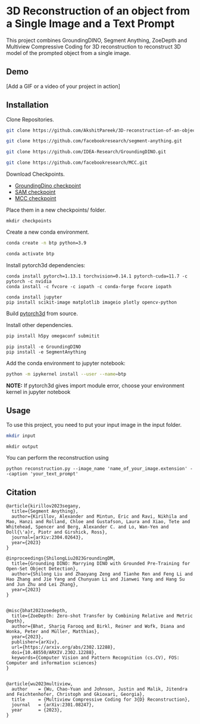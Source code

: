 # 3D Reconstruction of an object from a Single Image and a Text Prompt

This project combines GroundingDINO, Segment Anything, ZoeDepth and Multiview Compressive Coding for 3D reconstruction to reconstruct 3D model of the prompted object from a single image.

## Demo

[Add a GIF or a video of your project in action]

## Installation

Clone Repositories.

```bash
git clone https://github.com/AkshitPareek/3D-reconstruction-of-an-object-from-a-Single-Image-and-a-Text-Prompt.git

git clone https://github.com/facebookresearch/segment-anything.git

git clone https://github.com/IDEA-Research/GroundingDINO.git

git clone https://github.com/facebookresearch/MCC.git
```

Download Checkpoints.

-   [GroundingDino checkpoint](https://huggingface.co/ShilongLiu/GroundingDINO/resolve/main/groundingdino_swint_ogc.pth)
-   [SAM checkpoint](https://dl.fbaipublicfiles.com/segment_anything/sam_vit_h_4b8939.pth)
-   [MCC checkpoint](https://dl.fbaipublicfiles.com/MCC/co3dv2_all_categories.pth)

Place them in a new checkpoints/ folder.

```
mkdir checkpoints
```

Create a new conda environment.

```bash
conda create -n btp python=3.9

conda activate btp
```

Install pytorch3d dependencies:

```
conda install pytorch=1.13.1 torchvision=0.14.1 pytorch-cuda=11.7 -c pytorch -c nvidia 
conda install -c fvcore -c iopath -c conda-forge fvcore iopath

conda install jupyter 
pip install scikit-image matplotlib imageio plotly opencv-python

```

Build [pytorch3d](https://github.com/facebookresearch/pytorch3d/blob/main/INSTALL.md#building--installing-from-source) from source.

Install other dependencies.

```bash
pip install h5py omegaconf submitit
```

```
pip install -e GroundingDINO 
pip install -e SegmentAnything
```

Add the conda environment to jupyter notebook:

```bash
python -m ipykernel install --user --name=btp
```

**NOTE:** If pytorch3d gives import module error, choose your environment kernel in jupyter notebook

## Usage

To use this project, you need to put your input image in the input folder.

```bash
mkdir input
```
```
mkdir output
```

You can perform the reconstruction using

```
python reconstruction.py --image_name 'name_of_your_image.extension' --caption 'your_text_prompt'
```


## Citation

```
@article{kirillov2023segany,
  title={Segment Anything}, 
  author={Kirillov, Alexander and Mintun, Eric and Ravi, Nikhila and Mao, Hanzi and Rolland, Chloe and Gustafson, Laura and Xiao, Tete and Whitehead, Spencer and Berg, Alexander C. and Lo, Wan-Yen and Doll{\'a}r, Piotr and Girshick, Ross},
  journal={arXiv:2304.02643},
  year={2023}
}

@inproceedings{ShilongLiu2023GroundingDM,
  title={Grounding DINO: Marrying DINO with Grounded Pre-Training for Open-Set Object Detection},
  author={Shilong Liu and Zhaoyang Zeng and Tianhe Ren and Feng Li and Hao Zhang and Jie Yang and Chunyuan Li and Jianwei Yang and Hang Su and Jun Zhu and Lei Zhang},
  year={2023}
}


@misc{bhat2023zoedepth,
  title={ZoeDepth: Zero-shot Transfer by Combining Relative and Metric Depth},
  author={Bhat, Shariq Farooq and Birkl, Reiner and Wofk, Diana and Wonka, Peter and Müller, Matthias},
  year={2023},
  publisher={arXiv},
  url={https://arxiv.org/abs/2302.12288},
  doi={10.48550/ARXIV.2302.12288},
  keywords={Computer Vision and Pattern Recognition (cs.CV), FOS: Computer and information sciences}
}


@article{wu2023multiview,
  author    = {Wu, Chao-Yuan and Johnson, Justin and Malik, Jitendra and Feichtenhofer, Christoph and Gkioxari, Georgia},
  title     = {Multiview Compressive Coding for 3{D} Reconstruction},
  journal   = {arXiv:2301.08247},
  year      = {2023},
}

```
